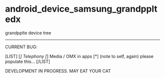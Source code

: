 # android_device_samsung_grandppltedx
grandpplte device tree

-----
CURRENT BUG:

[LIST]
[*] Telephony
[*] Media / OMX in apps
[*] (note to self, again) please populate this...
[/LIST]

DEVELOPMENT IN PROGRESS. MAY EAT YOUR CAT

